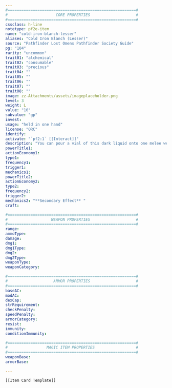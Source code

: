 ```yaml
---
#========================================================#
#                     CORE PROPERTIES                    #
#========================================================#
cssclass: h-line
notetype: pf2e-item
name: "cold-iron-blanch-lesser"
aliases: "Cold Iron Blanch (Lesser)"
source: "Pathfinder Lost Omens Pathfinder Society Guide"
pg: "104"
rarity: "uncommon"
trait01: "alchemical"
trait02: "consumable"
trait03: "precious"
trait04: ""
trait05: ""
trait06: ""
trait07: ""
trait08: ""
image: zz-Attachments/assets/imageplaceholder.png
level: 3
weight: L
value: "10"
subvalue: "gp"
invest:
usage: "held in one hand"
license: "ORC"
identify:
activate: "`pf2:1` [[Interact]]"
description: "You can pour a vial of this dark liquid onto one melee weapon, one thrown weapon, or 10 pieces of ammunition. When used on a melee or thrown weapon, rather than ammunition, the blanch lasts for the listed duration or 10 successful Strikes, whichever comes first. When you use it on ammunition, the blanch is expended on a given piece of ammunition after firing it, whether it hits or not. A cold iron blanch contains small amounts of alchemist's fire, so it must be used all at once; an opened vial ignites to melt the cold iron onto the weapon and is quickly consumed. The weapon or ammunition counts as cold iron instead of its normal precious material (such as silver) for any physical damage it deals, if applicable.<br><br>The blanch provides low-grade cold iron, so you can use it on a magic weapon up to 8th level, or ammunition for such a weapon. It lasts for 1 minute."
powerTitle1:
actionEconomy1:
type1:
frequency1:
trigger1:
mechanics1:
powerTitle2:
actionEconomy2:
type2:
frequency2:
trigger2:
mechanics2: "**Secondary Effect** "
craft:

#========================================================#
#                   WEAPON PROPERTIES                    #
#========================================================#
range: 
ammoType:
damage: 
dmg1:
dmg1Type:
dmg2:
dmg2Type:
weaponType:
weaponCategory:

#========================================================#
#                    ARMOR PROPERTIES                    #
#========================================================#
baseAC:
modAC:
dexCap:
strRequirement:
checkPenalty:
speedPenalty:
armorCategory:
resist:
immunity:
conditionImmunity:

#========================================================#
#                 MAGIC ITEM PROPERTIES                  #
#========================================================#
weaponBase:
armorBase:

---
```


```meta-bind-embed
[[Item Card Template]]
```
